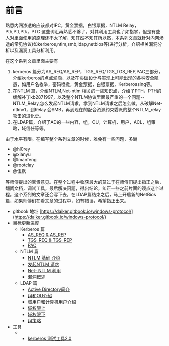 # 前言

熟悉内网渗透的应该都对IPC，黄金票据，白银票据，NTLM Relay，Pth,Ptt,Ptk，PTC 这些词汇再熟悉不够了，对其利用工具也了如指掌，但是有些人对里面使用的原理还不太了解，知其然不知其所以然，本系列文章就针对内网渗透的常见协议(如kerberos,ntlm,smb,ldap,netbios等)进行分析，介绍相关漏洞分析以及漏洞工具分析利用。

在这个系列文章里面主要有

1. kerberos 篇分为AS_REQ/AS_REP，TGS_REQ/TGS_TGS_REP,PAC三部分，介绍kerberos的点点滴滴，以及在协议设计与实现上可能出现的各种安全隐患，如用户名枚举，密码喷撒，黄金票据，白银票据，Kerberoasing等。
2. 在NTLM 篇，介绍NTLM,Net-ntlm 相关的一些知识点，介绍了PTH，PTH的缓解补丁kb2871997，以及整个NTLM协议里面最严重的一个问题--NTLM_Relay,怎么发起NTLM请求，拿到NTLM请求之后怎么做。从破解Net-ntlmv1，到Relay 会SMB，再到现在的配合资源约束委派的整个NTLM_relay 攻击的进化史。
3. 在LDAP篇，介绍了AD的一些内容，组，OU，计算机，用户，ACL，组策略，域信任等等。

由于水平有限。在编写整个系列文章的时候，难免有一些问题，多谢
- @hl0rey
- @xianyu
- @Imanfeng
- @rootclay
- @伍默 

等师傅提出的宝贵意见。在整个过程中收获最大的莫过于在师傅们提出指正之后，翻阅文档，调试工具，最后解决问题，得出结论，纠正一些之前片面的观点这个过程。这个系列的文章还会写下去，在LDAP篇结束之后，马上开启新的NetBios篇，如果师傅们在看文章的过程中，如有错误，希望指正出来。


- gitbook 地址 [https://daiker.gitbook.io/windows-protocol/](https://daiker.gitbook.io/windows-protocol/)
- 目标更新进度
    * Kerberos 篇
      * [AS\_REQ & AS\_REP](https://daiker.gitbook.io/windows-protocol/kerberos/1)
      * [TGS\_REQ & TGS\_REP](https://daiker.gitbook.io/windows-protocol/kerberos/2)
      * [PAC](https://daiker.gitbook.io/windows-protocol/kerberos/3)
    * NTLM 篇
      * [NTLM 基础 介绍](https://daiker.gitbook.io/windows-protocol/ntlm-pian/4)
      * [发起NTLM  请求](https://daiker.gitbook.io/windows-protocol/ntlm-pian/5)
      * [Net- NTLM 利用](https://daiker.gitbook.io/windows-protocol/ntlm-pian/6)
      * [漏洞概述](https://daiker.gitbook.io/windows-protocol/ntlm-pian/7)
    * LDAP 篇
      * [Active Directory简介](https://daiker.gitbook.io/windows-protocol/ldap-pian/8)
      * [组和OU介绍](https://daiker.gitbook.io/windows-protocol/ldap-pian/9)
      * [域用户和计算机用户介绍](https://daiker.gitbook.io/windows-protocol/ldap-pian/10)
      * [域权限上](https://daiker.gitbook.io/windows-protocol/ldap-pian/11)
      * [域权限下](https://daiker.gitbook.io/windows-protocol/ldap-pian/12)
      * [组策略](https://daiker.gitbook.io/windows-protocol/ldap-pian/13)
- 工具
    - * [kerberos 测试工具2.0](https://github.com/daikerSec/windows_protocol/raw/master/tools/kerberosGui.exe)

